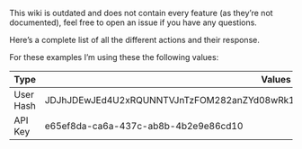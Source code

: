 This wiki is outdated and does not contain every feature (as they’re not documented), feel free to open an issue if you have any questions.

Here’s a complete list of all the different actions and their response.

For these examples I’m using these the following values:

| Type | Values |
| --- | --- |
| User Hash | JDJhJDEwJEd4U2xRQUNNTVJnTzFOM282anZYd08wRk1DTC52NFJtYWtDVHZaNHo1SUZvR0hzUVpLTkU2 |
| API Key | e65ef8da-ca6a-437c-ab8b-4b2e9e86cd10 |
